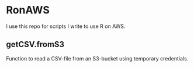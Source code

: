 # RonAWS
I use this repo for scripts I write to use R on AWS.

## getCSV.fromS3
Function to read a CSV-file from an S3-bucket using temporary credentials.
